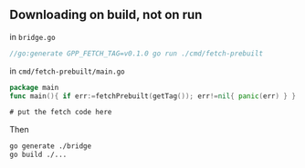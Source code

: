 ## Downloading on build, not on run


in `bridge.go`

```go
//go:generate GPP_FETCH_TAG=v0.1.0 go run ./cmd/fetch-prebuilt
```

in `cmd/fetch-prebuilt/main.go`

```go
package main
func main(){ if err:=fetchPrebuilt(getTag()); err!=nil{ panic(err) } }

# put the fetch code here
```

Then

```bash
go generate ./bridge
go build ./...
```
